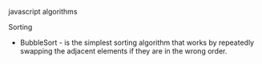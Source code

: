 javascript algorithms

Sorting
- BubbleSort - is the simplest sorting algorithm that works by repeatedly swapping the adjacent elements if they are in the wrong order.
